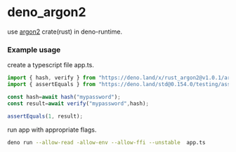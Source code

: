 # deno_argon2

use [argon2](https://docs.rs/argon2/latest/argon2/) crate(rust) in deno-runtime.  

### Example usage

create a typescript file app.ts.
```ts
import { hash, verify } from "https://deno.land/x/rust_argon2@v1.0.1/argon2.ts";
import { assertEquals } from "https://deno.land/std@0.154.0/testing/asserts.ts";

const hash=await hash("mypassword");
const result=await verify("mypassword",hash);

assertEquals(1, result);
```

run app with appropriate flags.
```sh
deno run --allow-read -allow-env --allow-ffi --unstable  app.ts
```
